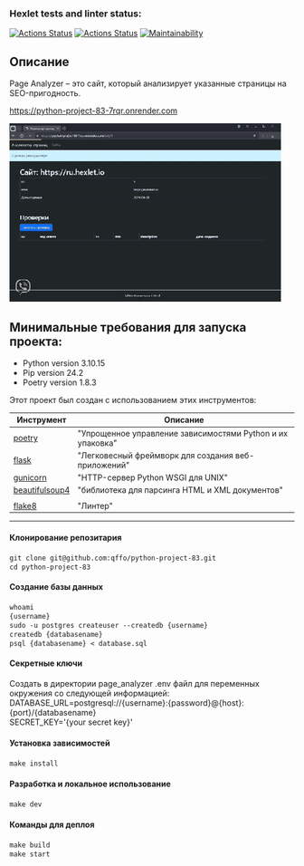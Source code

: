 ### Hexlet tests and linter status:
[![Actions Status](https://github.com/qffo/python-project-83/actions/workflows/hexlet-check.yml/badge.svg)](https://github.com/qffo/python-project-83/actions)
[![Actions Status](https://github.com/qffo/python-project-83/actions/workflows/pyci.yml/badge.svg)](https://github.com/qffo/python-project-83/actions)
[![Maintainability](https://api.codeclimate.com/v1/badges/046d5663336892bc4d57/maintainability)](https://codeclimate.com/github/qffo/python-project-83/maintainability)


## Описание

Page Analyzer – это сайт, который анализирует указанные страницы на SEO-пригодность.

https://python-project-83-7rqr.onrender.com

![пример GIF](page_analyzer/static/images/sample.gif)

## Минимальные требования для запуска проекта:
- Python version 3.10.15
- Pip version 24.2
- Poetry version 1.8.3

Этот проект был создан с использованием этих инструментов:

| Инструмент                                                    | Описание                                                  |
|---------------------------------------------------------------|-----------------------------------------------------------|
| [poetry](https://python-poetry.org/)                          | "Упрощенное управление зависимостями Python и их упаковка" |
| [flask](https://flask.palletsprojects.com/en/3.0.x/)          | "Легковесный фреймворк для создания веб-приложений"       |
| [gunicorn](https://gunicorn.org/)                             | "HTTP-сервер Python WSGI для UNIX"                      |
| [beautifulsoup4](https://www.crummy.com/software/BeautifulSoup/bs4/doc.ru/bs4ru.html/) | "библиотека для парсинга HTML и XML документов" |
|  |  |
| [flake8](https://flake8.pycqa.org/)                           | "Линтер"                 |
---

#### Клонирование репозитария
```
git clone git@github.com:qffo/python-project-83.git
cd python-project-83
```  
#### Создание базы данных
```
whoami
{username}
sudo -u postgres createuser --createdb {username} 
createdb {databasename}
psql {databasename} < database.sql
```  
#### Секретные ключи
Создать в директории page_analyzer .env файл для переменных окружения со следующей информацией:  
DATABASE_URL=postgresql://{username}:{password}@{host}:{port}/{databasename}  
SECRET_KEY='{your secret key}'
#### Установка зависимостей
```make install```  
#### Разработка и локальное использование
```make dev```  
#### Команды для деплоя
```
make build    
make start
```  